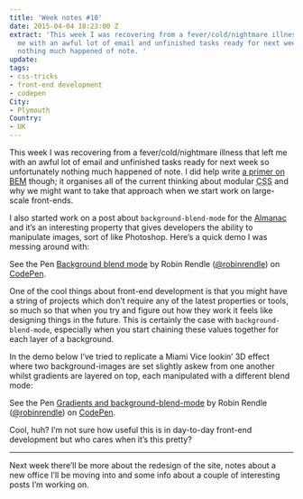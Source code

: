 ```yaml
---
title: 'Week notes #10'
date: 2015-04-04 18:23:00 Z
extract: 'This week I was recovering from a fever/cold/nightmare illness that left
  me with an awful lot of email and unfinished tasks ready for next week so unfortunately
  nothing much happened of note. '
update: 
tags:
- css-tricks
- front-end development
- codepen
City:
- Plymouth
Country:
- UK
---
```


This week I was recovering from a fever/cold/nightmare illness that left me with an awful lot of email and unfinished tasks ready for next week so unfortunately nothing much happened of note. I did help write <a href="https://css-tricks.com/bem-101/">a primer on BEM</a> though; it organises all of the current thinking about modular <abbr title="cascading style sheets">CSS</abbr> and why we might want to take that approach when we start work on large-scale front-ends.

<p>I also started work on a post about <code>background-blend-mode</code> for the <a href="https://css-tricks.com/almanac/">Almanac</a> and it’s an interesting property that gives developers the ability to manipulate images, sort of like Photoshop. Here’s a quick demo I was messing around with:</p>

<p data-height="400" data-theme-id="12465" data-slug-hash="NPmpGK" data-default-tab="result" data-user="robinrendle" class="codepen">See the Pen <a href="http://codepen.io/robinrendle/pen/NPmpGK/">Background blend mode</a> by Robin Rendle (<a href="http://codepen.io/robinrendle">@robinrendle</a>) on <a href="http://codepen.io">CodePen</a>.</p><script async="" src="//assets.codepen.io/assets/embed/ei.js"></script>

<p>One of the cool things about front-end development is that you might have a string of projects which don’t require any of the latest properties or tools, so much so that when you try and figure out how they work it feels like designing things in the future. This is certainly the case with <code>background-blend-mode</code>, especially when you start chaining these values together for each layer of a background.</p>

<p>In the demo below I’ve tried to replicate a Miami Vice lookin’ 3D effect where two background-images are set slightly askew from one another whilst gradients are layered on top, each manipulated with a different blend mode:</p>

<p data-height="400" data-theme-id="12465" data-slug-hash="mygxoK" data-default-tab="result" data-user="robinrendle" class="codepen">See the Pen <a href="http://codepen.io/robinrendle/pen/mygxoK/">Gradients and background-blend-mode</a> by Robin Rendle (<a href="http://codepen.io/robinrendle">@robinrendle</a>) on <a href="http://codepen.io">CodePen</a>.</p>

<p>Cool, huh? I’m not sure how useful this is in day-to-day front-end development but who cares when it’s this pretty?</p>

<hr>

<p>Next week there’ll be more about the redesign of the site, notes about a new office I’ll be moving into and some info about a couple of interesting posts I’m working on. </p>
